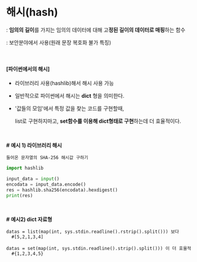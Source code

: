 # 해시(hash)

: **임의의 길이**를 가지는 임의의 데이터에 대해 고**정된 길이의 데이터로 매핑**하는 함수

: 보안분야에서 사용(원래 문장 복호화 불가 특징)

<br>

#### [파이썬에서의 해시]

- 라이브러리 사용(hashlib)해서 해시 사용 가능

- 일반적으로 파이썬에서 해시는 **dict** 형을 의미한다.

- '값들의 모임'에서 특정 값을 찾는 코드를 구현할때,

   list로 구현하지마고, **set함수를 이용해 dict형태로 구현**하는데 더 효율적이다.

<br>

**# 예시 1) 라이브러리 해시**

```text
들어온 문자열의 SHA-256 해시값 구하기
```

```python
import hashlib

input_data = input()
encodata = input_data.encode()
res = hashlib.sha256(encodata).hexdigest()
print(res)
```

<br>

**# 예시2) dict 자료형**

```
datas = list(map(int, sys.stdin.readline().rstrip().split())) 보다
  #[5,2,1,3,4]
  
datas = set(map(int, sys.stdin.readline().strip().split())) 이 더 효율적
  #{1,2,3,4,5}
```

